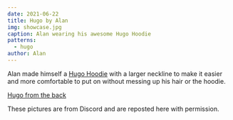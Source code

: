 ```yaml
---
date: 2021-06-22
title: Hugo by Alan
img: showcase.jpg
caption: Alan wearing his awesome Hugo Hoodie
patterns:
  - hugo
author: Alan
---
```


Alan made himself a [Hugo Hoodie](/designs/hugo) with a larger neckline to make it easier and more comfortable to put on without messing up his hair or the hoodie.

[Hugo from the back](showcase_back.jpg)

<Note>
These pictures are from Discord and are reposted here with permission.
</Note>

